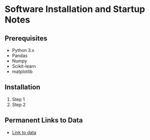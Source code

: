 # Software Installation and Startup Notes

## Prerequisites
- Python 3.x
- Pandas
- Numpy
- Scikit-learn
- matplotlib

## Installation
1. Step 1
2. Step 2

## Permanent Links to Data
- [Link to data]([http://example.com](https://www.kaggle.com/c/quora-question-pairs))

